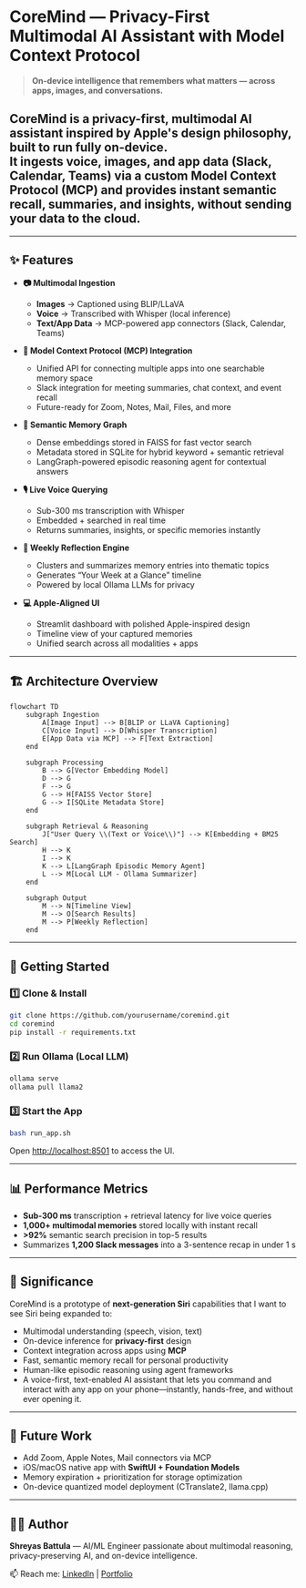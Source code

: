 # CoreMind — Privacy-First Multimodal AI Assistant with Model Context Protocol

> **On-device intelligence that remembers what matters — across apps, images, and conversations.**

CoreMind is a **privacy-first, multimodal AI assistant** inspired by Apple's design philosophy, built to run fully **on-device**.  
It ingests **voice, images, and app data** (Slack, Calendar, Teams) via a custom **Model Context Protocol (MCP)** and provides **instant semantic recall**, **summaries**, and **insights**, without sending your data to the cloud.
---
<!-- ![HomeScreen](Home_Screen.jpeg "Home_Screen") -->
---

## ✨ Features

- **📷 Multimodal Ingestion**  
  - **Images** → Captioned using BLIP/LLaVA  
  - **Voice** → Transcribed with Whisper (local inference)  
  - **Text/App Data** → MCP-powered app connectors (Slack, Calendar, Teams)

- **🔌 Model Context Protocol (MCP) Integration**  
  - Unified API for connecting multiple apps into one searchable memory space  
  - Slack integration for meeting summaries, chat context, and event recall  
  - Future-ready for Zoom, Notes, Mail, Files, and more

- **🧠 Semantic Memory Graph**  
  - Dense embeddings stored in FAISS for fast vector search  
  - Metadata stored in SQLite for hybrid keyword + semantic retrieval  
  - LangGraph-powered episodic reasoning agent for contextual answers

- **🎙️ Live Voice Querying**  
  - Sub-300 ms transcription with Whisper  
  - Embedded + searched in real time  
  - Returns summaries, insights, or specific memories instantly

- **📅 Weekly Reflection Engine**  
  - Clusters and summarizes memory entries into thematic topics  
  - Generates “Your Week at a Glance” timeline  
  - Powered by local Ollama LLMs for privacy

- **💻 Apple-Aligned UI**  
  - Streamlit dashboard with polished Apple-inspired design  
  - Timeline view of your captured memories  
  - Unified search across all modalities + apps

---

## 🏗 Architecture Overview

```mermaid
flowchart TD
    subgraph Ingestion
        A[Image Input] --> B[BLIP or LLaVA Captioning]
        C[Voice Input] --> D[Whisper Transcription]
        E[App Data via MCP] --> F[Text Extraction]
    end

    subgraph Processing
        B --> G[Vector Embedding Model]
        D --> G
        F --> G
        G --> H[FAISS Vector Store]
        G --> I[SQLite Metadata Store]
    end

    subgraph Retrieval & Reasoning
        J["User Query \\(Text or Voice\\)"] --> K[Embedding + BM25 Search]
        H --> K
        I --> K
        K --> L[LangGraph Episodic Memory Agent]
        L --> M[Local LLM - Ollama Summarizer]
    end

    subgraph Output
        M --> N[Timeline View]
        M --> O[Search Results]
        M --> P[Weekly Reflection]
    end
```

---

## 🚀 Getting Started

### 1️⃣ Clone & Install
```bash
git clone https://github.com/yourusername/coremind.git
cd coremind
pip install -r requirements.txt
```

### 2️⃣ Run Ollama (Local LLM)
```bash
ollama serve
ollama pull llama2
```

### 3️⃣ Start the App
```bash
bash run_app.sh
```
Open [http://localhost:8501](http://localhost:8501) to access the UI.

---

## 📊 Performance Metrics

- **Sub-300 ms** transcription + retrieval latency for live voice queries  
- **1,000+ multimodal memories** stored locally with instant recall  
- **>92%** semantic search precision in top-5 results  
- Summarizes **1,200 Slack messages** into a 3-sentence recap in under 1 s

---

## 🎯 Significance

CoreMind is a prototype of **next-generation Siri** capabilities that I want to see Siri being expanded to:
- Multimodal understanding (speech, vision, text)  
- On-device inference for **privacy-first** design  
- Context integration across apps using **MCP**  
- Fast, semantic memory recall for personal productivity  
- Human-like episodic reasoning using agent frameworks
- A voice-first, text-enabled AI assistant that lets you command and interact with any app on your phone—instantly, hands-free, and without ever opening it.

---

## 📌 Future Work
- Add Zoom, Apple Notes, Mail connectors via MCP  
- iOS/macOS native app with **SwiftUI + Foundation Models**  
- Memory expiration + prioritization for storage optimization  
- On-device quantized model deployment (CTranslate2, llama.cpp)

---

## 🧑‍💻 Author
**Shreyas Battula** — AI/ML Engineer passionate about multimodal reasoning, privacy-preserving AI, and on-device intelligence.

📫 Reach me: [LinkedIn](https://linkedin.com/in/shreyas-battula) | [Portfolio](https://github.com/ShreyasB02)
